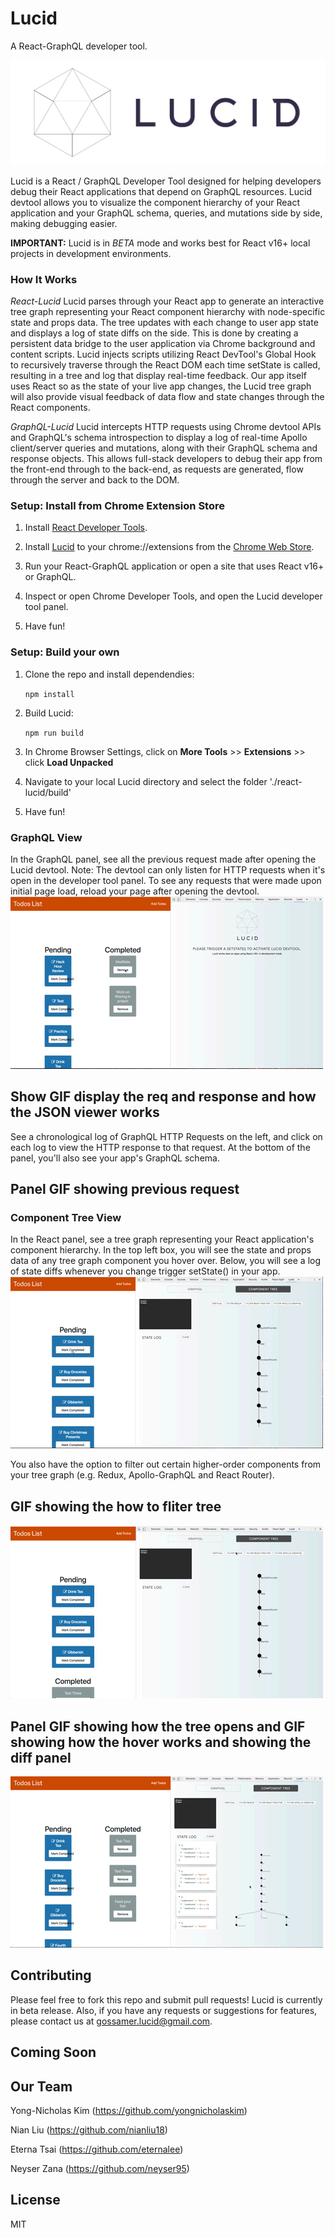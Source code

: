 # Lucid
A React-GraphQL developer tool.

![Alt text](public/assets/logo-text.png?raw=true "Title")

Lucid is a React / GraphQL Developer Tool designed for helping developers debug their React applications that depend on GraphQL resources. Lucid devtool allows you to visualize the component hierarchy of your React application and your GraphQL schema, queries, and mutations side by side, making debugging easier.

**IMPORTANT:**  Lucid is in *BETA* mode and works best for React v16+ local projects in development environments. 

### How It Works
*React-Lucid*
Lucid parses through your React app to generate an interactive tree graph representing your React component hierarchy with node-specific state and props data. The tree updates with each change to user app state and displays a log of state diffs on the side. This is done by creating a persistent data bridge to the user application via Chrome background and content scripts. Lucid injects scripts utilizing React DevTool's Global Hook to recursively traverse through the React DOM each time setState is called, resulting in a tree and log that display real-time feedback. Our app itself uses React so as the state of your live app changes, the Lucid tree graph will also provide visual feedback of data flow and state changes through the React components.

*GraphQL-Lucid*
Lucid intercepts HTTP requests using Chrome devtool APIs and GraphQL's schema introspection to display a log of real-time Apollo client/server queries and mutations, along with their GraphQL schema and response objects. This allows full-stack developers to debug their app from the front-end through to the back-end, as requests are generated, flow through the server and back to the DOM. 

### Setup: Install from Chrome Extension Store

1. Install <a href="https://chrome.google.com/webstore/detail/react-developer-tools/fmkadmapgofadopljbjfkapdkoienihi?hl=en">React Developer Tools</a>. 

2. Install <a href="https://chrome.google.com/webstore/detail/debux/ooihnkghpifccalpfakdnlolfaiidfjp?authuser=1">Lucid</a> to your chrome://extensions from the <a href="https://chrome.google.com/webstore/category/extensions">Chrome Web Store</a>.

3. Run your React-GraphQL application or open a site that uses React v16+ or GraphQL.

4. Inspect or open Chrome Developer Tools, and open the Lucid developer tool panel.

5. Have fun!

### Setup: Build your own

1. Clone the repo and install dependendies: 

    ```npm install```

2. Build Lucid: 

    ```npm run build ```

3. In Chrome Browser Settings, click on **More Tools** >> **Extensions** >> click **Load Unpacked**

4. Navigate to your local Lucid directory and select the folder './react-lucid/build'

5. Have fun!

### GraphQL View
In the GraphQL panel, see all the previous request made after opening the Lucid devtool. Note: The devtool can only listen for HTTP requests when it's open in the developer tool panel. To see any requests that were made upon initial page load, reload your page after opening the devtool. 
![](public/ReqResJson.mov.gif)

## Show GIF display the req and response and how the JSON viewer works

See a chronological log of GraphQL HTTP Requests on the left, and click on each log to view the HTTP response to that request. At the bottom of the panel, you'll also see your app's GraphQL schema.

## Panel GIF showing previous request 

### Component Tree View
In the React panel, see a tree graph representing your React application's component hierarchy. In the top left box, you will see the state and props data of any tree graph component you hover over. Below, you will see a log of state diffs whenever you change trigger setState() in your app.
![](public/StateDiff.mov.gif)

You also have the option to filter out certain higher-order components from your tree graph (e.g. Redux, Apollo-GraphQL and React Router).

## GIF showing the how to fliter tree
![](public/TreeFilter.mov.gif)

## Panel GIF showing how the tree opens and GIF showing how the hover works and showing the diff panel
![](public/TreeDisplay.mov.gif)

## Contributing 

Please feel free to fork this repo and submit pull requests! Lucid is currently in beta release. Also, if you have any requests or suggestions for features, please contact us at gossamer.lucid@gmail.com.

## Coming Soon



## Our Team

Yong-Nicholas Kim (https://github.com/yongnicholaskim)

Nian Liu (https://github.com/nianliu18)

Eterna Tsai (https://github.com/eternalee)

Neyser Zana (https://github.com/neyser95)

## License
MIT
